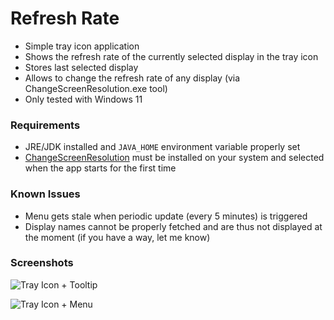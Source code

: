 # Refresh Rate
- Simple tray icon application
- Shows the refresh rate of the currently selected display in the tray icon
- Stores last selected display
- Allows to change the refresh rate of any display (via ChangeScreenResolution.exe tool)
- Only tested with Windows 11

### Requirements
- JRE/JDK installed and `JAVA_HOME` environment variable properly set 
- [ChangeScreenResolution](http://tools.taubenkorb.at/change-screen-resolution/) must be installed on your system and selected when the app starts for the first time

### Known Issues
- Menu gets stale when periodic update (every 5 minutes) is triggered
- Display names cannot be properly fetched and are thus not displayed at the moment (if you have a way, let me know)

### Screenshots
![Tray Icon + Tooltip](https://i.imgur.com/k5q4uhq.png)

![Tray Icon + Menu](https://i.imgur.com/AK7Oacx.png)